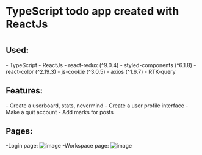 <h1>TypeScript todo app created with ReactJs<h1/>

<h2>Used:</h2> 
- TypeScript
- ReactJs
- react-redux (^9.0.4) 
- styled-components (^6.1.8)
- react-color (^2.19.3)
- js-cookie (^3.0.5)
- axios (^1.6.7)
- RTK-query

<h2>Features: </h2>
- Create a userboard, stats, nevermind
- Create a user profile interface
- Make a quit account
- Add marks for posts

<h2>Pages:</h2>

-Login page:
![image](https://github.com/vlad424/typescript-todo/assets/54576715/2f31db10-e40c-4969-a152-c45db00e4bc3)
-Workspace page:
![image](https://github.com/vlad424/typescript-todo/assets/54576715/8b3a1841-1e9f-41c0-92b3-aa69855bcd52)

